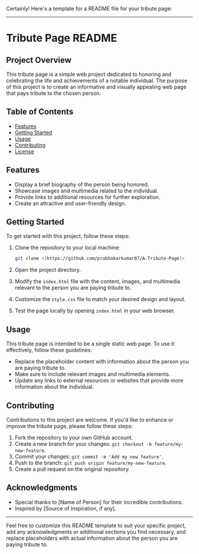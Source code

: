 Certainly! Here's a template for a README file for your tribute page:

---

# Tribute Page README

## Project Overview

This tribute page is a simple web project dedicated to honoring and celebrating the life and achievements of a notable individual. The purpose of this project is to create an informative and visually appealing web page that pays tribute to the chosen person.

## Table of Contents

- [Features](#features)
- [Getting Started](#getting-started)
- [Usage](#usage)
- [Contributing](#contributing)
- [License](#license)

## Features

- Display a brief biography of the person being honored.
- Showcase images and multimedia related to the individual.
- Provide links to additional resources for further exploration.
- Create an attractive and user-friendly design.

## Getting Started

To get started with this project, follow these steps:

1. Clone the repository to your local machine:

   ```bash
   git clone <(https://github.com/prabhakarkumar07/A-Tribute-Page)>
   ```

2. Open the project directory.

3. Modify the `index.html` file with the content, images, and multimedia relevant to the person you are paying tribute to.

4. Customize the `style.css` file to match your desired design and layout.

5. Test the page locally by opening `index.html` in your web browser.

## Usage

This tribute page is intended to be a single static web page. To use it effectively, follow these guidelines:

- Replace the placeholder content with information about the person you are paying tribute to.
- Make sure to include relevant images and multimedia elements.
- Update any links to external resources or websites that provide more information about the individual.

## Contributing

Contributions to this project are welcome. If you'd like to enhance or improve the tribute page, please follow these steps:

1. Fork the repository to your own GitHub account.
2. Create a new branch for your changes: `git checkout -b feature/my-new-feature`.
3. Commit your changes: `git commit -m 'Add my new feature'`.
4. Push to the branch: `git push origin feature/my-new-feature`.
5. Create a pull request on the original repository.



## Acknowledgments

- Special thanks to [Name of Person] for their incredible contributions.
- Inspired by [Source of Inspiration, if any].

---

Feel free to customize this README template to suit your specific project, add any acknowledgments or additional sections you find necessary, and replace placeholders with actual information about the person you are paying tribute to.
